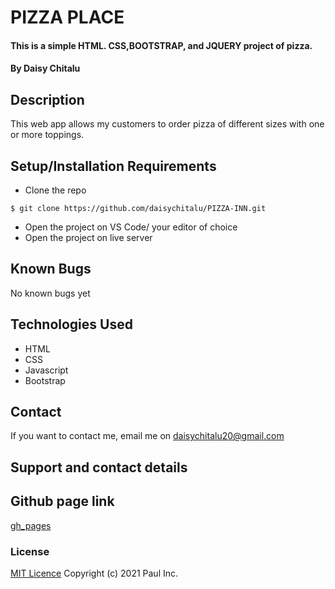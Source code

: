 # PIZZA PLACE
#### This is a simple HTML. CSS,BOOTSTRAP, and JQUERY project of pizza.
#### By  Daisy Chitalu
## Description
This web app allows my customers to order pizza of different sizes with one or more toppings. 
## Setup/Installation Requirements
* Clone the repo
```
$ git clone https://github.com/daisychitalu/PIZZA-INN.git
```
* Open  the project on VS Code/ your editor of choice
* Open the project on live server
## Known Bugs
No known bugs yet
## Technologies Used
* HTML
* CSS
* Javascript
* Bootstrap
## Contact
If you want to contact me, email me on daisychitalu20@gmail.com
## Support and contact details
## Github page link
[gh_pages](https://daisychitalu.github.io/PIZZA-INN/)
### License
[MIT Licence](https://choosealicense.com/licenses/mit/)
Copyright (c) 2021 Paul Inc.